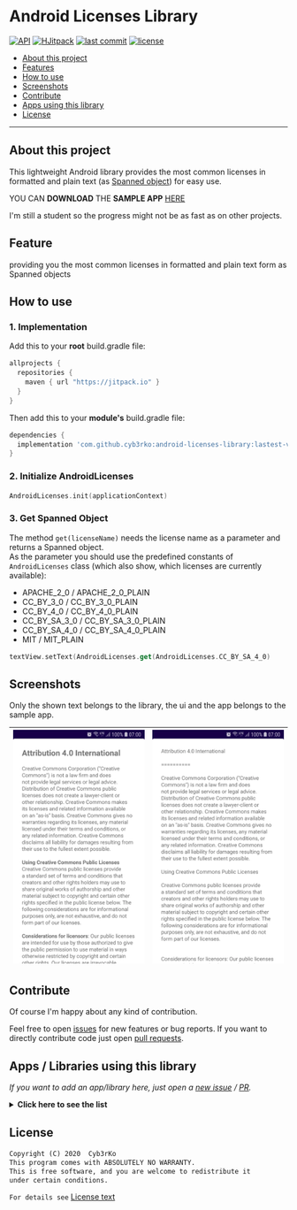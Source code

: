 # Android Licenses Library
[![API](https://img.shields.io/badge/API-1%2B-brightgreen.svg?style=flat)](https://android-arsenal.com/api?level=1)
[![HJitpack](https://jitpack.io/v/cyb3rko/android-licenses-library.svg)](https://jitpack.io/#cyb3rko/android-licenses-library)
[![last commit](https://img.shields.io/github/last-commit/cyb3rko/android-licenses-library?color=F34C9F)](https://github.com/cyb3rko/android-licenses-library/commits/master)
[![license](https://img.shields.io/github/license/cyb3rko/android-licenses-library)](https://www.gnu.org/licenses/gpl-3.0.html)

- [About this project](#about-this-project)  
- [Features](#feature)  
- [How to use](#how-to-use)  
- [Screenshots](#screenshots)  
- [Contribute](#contribute)  
- [Apps using this library](#apps--libraries-using-this-library)  
- [License](#license)  

---

## About this project
This lightweight Android library provides the most common licenses in formatted and plain text (as [Spanned object](https://developer.android.com/reference/android/text/Spanned)) for easy use.

YOU CAN **DOWNLOAD** THE **SAMPLE APP** [HERE](https://github.com/cyb3rko/android-licenses-library/raw/master/.github//Sample%20App/AndroidLicensesSample%20v1.0.0.apk)

I'm still a student so the progress might not be as fast as on other projects.

## Feature
providing you the most common licenses in formatted and plain text form as Spanned objects

## How to use

### 1. Implementation
Add this to your **root** build.gradle file:
```gradle
allprojects {
  repositories {
    maven { url "https://jitpack.io" }
  }
}
```

Then add this to your **module's** build.gradle file:
```gradle
dependencies {
  implementation 'com.github.cyb3rko:android-licenses-library:lastest-version'
}
```

### 2. Initialize AndroidLicenses
```kotlin
AndroidLicenses.init(applicationContext)
```

### 3. Get Spanned Object
The method `get(licenseName)` needs the license name as a parameter and returns a Spanned object.  
As the parameter you should use the predefined constants of `AndroidLicenses` class (which also show, which licenses are currently available):
- APACHE_2_0 / APACHE_2_0_PLAIN
- CC_BY_3_0 / CC_BY_3_0_PLAIN
- CC_BY_4_0 / CC_BY_4_0_PLAIN
- CC_BY_SA_3_0 / CC_BY_SA_3_0_PLAIN
- CC_BY_SA_4_0 / CC_BY_SA_4_0_PLAIN
- MIT / MIT_PLAIN

```kotlin
textView.setText(AndroidLicenses.get(AndroidLicenses.CC_BY_SA_4_0)
```

## Screenshots

Only the shown text belongs to the library, the ui and the app belongs to the sample app.

|<img src=".github/images/v1.1.0/screenshot_1.webp" width="270">|<img src=".github/images/v1.1.0/screenshot_2.webp" width="270">|
|:---:|:---:|

## Contribute
Of course I'm happy about any kind of contribution.

Feel free to open [issues](https://github.com/cyb3rko/android-licenses-library/issues) for new features or bug reports.
If you want to directly contribute code just open [pull requests](https://github.com/cyb3rko/android-licenses-library/pulls).

## Apps / Libraries using this library
*If you want to add an app/library here, just open a [new issue](https://github.com/cyb3rko/android-licenses-library/issues/new) / [PR](https://github.com/cyb3rko/android-licenses-library/compare).*

<details>
  <summary><strong>Click here to see the list</strong></summary>
<br>
<table>
  <tr>
    <td></td>
    <td><a href="https://github.com/cyb3rko/about-icons">About Icons Library</a></td>
    <td>by <a href="https://github.com/cyb3rko">Cyb3rko</a></td>
  </tr>
</table>
</details>

## License

```
Copyright (C) 2020  Cyb3rKo
This program comes with ABSOLUTELY NO WARRANTY.
This is free software, and you are welcome to redistribute it
under certain conditions.
```
`For details see` [License text](LICENSE)
